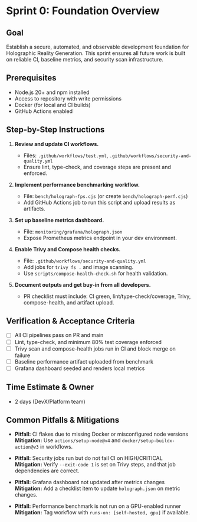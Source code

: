 # Sprint 0: Foundation Overview

## Goal
Establish a secure, automated, and observable development foundation for Holographic Reality Generation. This sprint ensures all future work is built on reliable CI, baseline metrics, and security scan infrastructure.

## Prerequisites
- Node.js 20+ and npm installed
- Access to repository with write permissions
- Docker (for local and CI builds)
- GitHub Actions enabled

## Step-by-Step Instructions

1. **Review and update CI workflows.**
   - Files: `.github/workflows/test.yml`, `.github/workflows/security-and-quality.yml`
   - Ensure lint, type-check, and coverage steps are present and enforced.

2. **Implement performance benchmarking workflow.**
   - File: `bench/holograph-fps.cjs` (or create `bench/holograph-perf.cjs`)
   - Add GitHub Actions job to run this script and upload results as artifacts.

3. **Set up baseline metrics dashboard.**
   - File: `monitoring/grafana/holograph.json`
   - Expose Prometheus metrics endpoint in your dev environment.

4. **Enable Trivy and Compose health checks.**
   - File: `.github/workflows/security-and-quality.yml`
   - Add jobs for `trivy fs .` and image scanning.
   - Use `scripts/compose-health-check.sh` for health validation.

5. **Document outputs and get buy-in from all developers.**
   - PR checklist must include: CI green, lint/type-check/coverage, Trivy, compose-health, and artifact upload.

## Verification & Acceptance Criteria
- [ ] All CI pipelines pass on PR and main
- [ ] Lint, type-check, and minimum 80% test coverage enforced
- [ ] Trivy scan and compose-health jobs run in CI and block merge on failure
- [ ] Baseline performance artifact uploaded from benchmark
- [ ] Grafana dashboard seeded and renders local metrics

## Time Estimate & Owner
- 2 days (DevX/Platform team)

## Common Pitfalls & Mitigations
- **Pitfall:** CI flakes due to missing Docker or misconfigured node versions  
  **Mitigation:** Use `actions/setup-node@v4` and `docker/setup-buildx-action@v3` in workflows.

- **Pitfall:** Security jobs run but do not fail CI on HIGH/CRITICAL  
  **Mitigation:** Verify `--exit-code 1` is set on Trivy steps, and that job dependencies are correct.

- **Pitfall:** Grafana dashboard not updated after metrics changes  
  **Mitigation:** Add a checklist item to update `holograph.json` on metric changes.

- **Pitfall:** Performance benchmark is not run on a GPU-enabled runner  
  **Mitigation:** Tag workflow with `runs-on: [self-hosted, gpu]` if available.